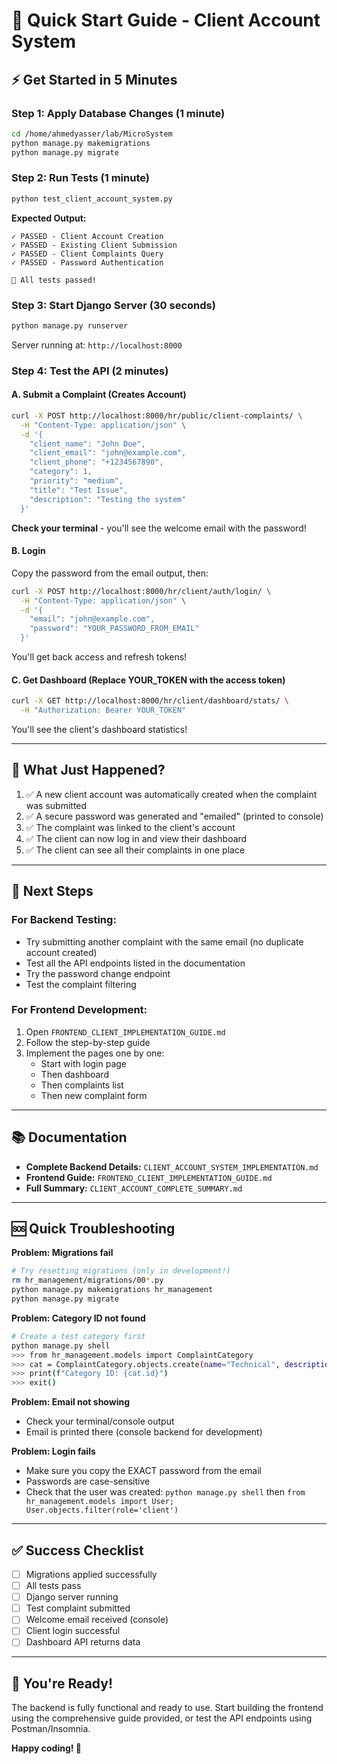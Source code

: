 # 🚀 Quick Start Guide - Client Account System

## ⚡ Get Started in 5 Minutes

### Step 1: Apply Database Changes (1 minute)

```bash
cd /home/ahmedyasser/lab/MicroSystem
python manage.py makemigrations
python manage.py migrate
```

### Step 2: Run Tests (1 minute)

```bash
python test_client_account_system.py
```

**Expected Output:**
```
✓ PASSED - Client Account Creation
✓ PASSED - Existing Client Submission
✓ PASSED - Client Complaints Query
✓ PASSED - Password Authentication

🎉 All tests passed!
```

### Step 3: Start Django Server (30 seconds)

```bash
python manage.py runserver
```

Server running at: `http://localhost:8000`

### Step 4: Test the API (2 minutes)

#### A. Submit a Complaint (Creates Account)

```bash
curl -X POST http://localhost:8000/hr/public/client-complaints/ \
  -H "Content-Type: application/json" \
  -d '{
    "client_name": "John Doe",
    "client_email": "john@example.com",
    "client_phone": "+1234567890",
    "category": 1,
    "priority": "medium",
    "title": "Test Issue",
    "description": "Testing the system"
  }'
```

**Check your terminal** - you'll see the welcome email with the password!

#### B. Login

Copy the password from the email output, then:

```bash
curl -X POST http://localhost:8000/hr/client/auth/login/ \
  -H "Content-Type: application/json" \
  -d '{
    "email": "john@example.com",
    "password": "YOUR_PASSWORD_FROM_EMAIL"
  }'
```

You'll get back access and refresh tokens!

#### C. Get Dashboard (Replace YOUR_TOKEN with the access token)

```bash
curl -X GET http://localhost:8000/hr/client/dashboard/stats/ \
  -H "Authorization: Bearer YOUR_TOKEN"
```

You'll see the client's dashboard statistics!

---

## 📖 What Just Happened?

1. ✅ A new client account was automatically created when the complaint was submitted
2. ✅ A secure password was generated and "emailed" (printed to console)
3. ✅ The complaint was linked to the client's account
4. ✅ The client can now log in and view their dashboard
5. ✅ The client can see all their complaints in one place

---

## 🎯 Next Steps

### For Backend Testing:
- Try submitting another complaint with the same email (no duplicate account created)
- Test all the API endpoints listed in the documentation
- Try the password change endpoint
- Test the complaint filtering

### For Frontend Development:
1. Open `FRONTEND_CLIENT_IMPLEMENTATION_GUIDE.md`
2. Follow the step-by-step guide
3. Implement the pages one by one:
   - Start with login page
   - Then dashboard
   - Then complaints list
   - Then new complaint form

---

## 📚 Documentation

- **Complete Backend Details:** `CLIENT_ACCOUNT_SYSTEM_IMPLEMENTATION.md`
- **Frontend Guide:** `FRONTEND_CLIENT_IMPLEMENTATION_GUIDE.md`
- **Full Summary:** `CLIENT_ACCOUNT_COMPLETE_SUMMARY.md`

---

## 🆘 Quick Troubleshooting

**Problem: Migrations fail**
```bash
# Try resetting migrations (only in development!)
rm hr_management/migrations/00*.py
python manage.py makemigrations hr_management
python manage.py migrate
```

**Problem: Category ID not found**
```bash
# Create a test category first
python manage.py shell
>>> from hr_management.models import ComplaintCategory
>>> cat = ComplaintCategory.objects.create(name="Technical", description="Tech issues", is_active=True)
>>> print(f"Category ID: {cat.id}")
>>> exit()
```

**Problem: Email not showing**
- Check your terminal/console output
- Email is printed there (console backend for development)

**Problem: Login fails**
- Make sure you copy the EXACT password from the email
- Passwords are case-sensitive
- Check that the user was created: `python manage.py shell` then `from hr_management.models import User; User.objects.filter(role='client')`

---

## ✅ Success Checklist

- [ ] Migrations applied successfully
- [ ] All tests pass
- [ ] Django server running
- [ ] Test complaint submitted
- [ ] Welcome email received (console)
- [ ] Client login successful
- [ ] Dashboard API returns data

---

## 🎉 You're Ready!

The backend is fully functional and ready to use. Start building the frontend using the comprehensive guide provided, or test the API endpoints using Postman/Insomnia.

**Happy coding! 🚀**
